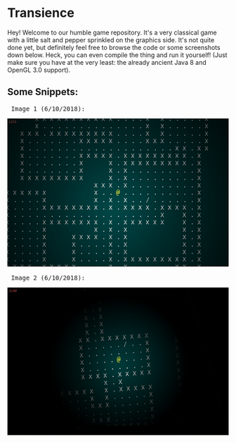# Transience
Hey! Welcome to our humble game repository. It's a very classical game with a little salt and pepper sprinkled on the graphics side. It's not quite done yet, but definitely feel free to browse the code or some screenshots down below. Heck, you can even compile the thing and run it yourself! (Just make sure you have at the very least: the already ancient Java 8 and OpenGL 3.0 support).
## Some Snippets:
<pre> Image 1 (6/10/2018): </pre>
![Preview1](https://github.com/MKMax/Java-Text-Game/blob/master/readme/preview1-6_10_2018.png)
<pre> Image 2 (6/10/2018): </pre>
![Preview2](https://github.com/MKMax/Java-Text-Game/blob/master/readme/preview2-6_10_2018.png)
